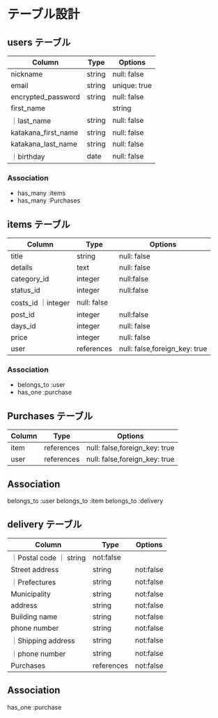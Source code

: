 # テーブル設計

## users テーブル

| Column   | Type   | Options     |
| -------- | ------ | ----------- |
| nickname     | string | null: false   |
| email        | string | unique: true   |null: false |
| encrypted_password | string | null: false   |
|first_name  |         | string | null: false  |
｜last_name  | string | null: false  |
| katakana_first_name     | string | null: false   |
| katakana_last_name     | string | null: false   |
｜birthday | date | null: false   |




### Association

- has_many :items
- has_many :Purchases
  

## items テーブル

| Column | Type   | Options     |
| ------ | ------ | ----------- |
| title         | string | null: false |
| details      | text | null: false|
|category_id       | integer| null:false
|status_id        | integer   |null:false |
|costs_id        ｜integer| null: false  |
|post_id          | integer| null:false|
|days_id          | integer | null: false|
| price          | integer | null: false
| user       | references  |  null: false,foreign_key: true|

### Association

- belongs_to :user
- has_one :purchase
  

## Purchases テーブル

| Column | Type   | Options     |
| ------ | ------ | ----------- |
| item  | references |  null: false,foreign_key: true |
| user| references |  null: false,foreign_key: true |



  ## Association

  belongs_to :user
  belongs_to :item
  belongs_to :delivery

  ## delivery テーブル


| Column | Type   | Options     |
| ------ | ------ | ----------- |
｜Postal code    ｜ string | not:false|
|Street address | string | not:false|
｜Prefectures |   string | not:false|
|Municipality   | string | not:false|
|address        |string | not:false|
|Building name | string | not:false|
|phone number  | string | not:false|
｜Shipping address | string | not:false|
｜phone number |  string | not:false|
|Purchases | references | not:false |

## Association

  has_one :purchase